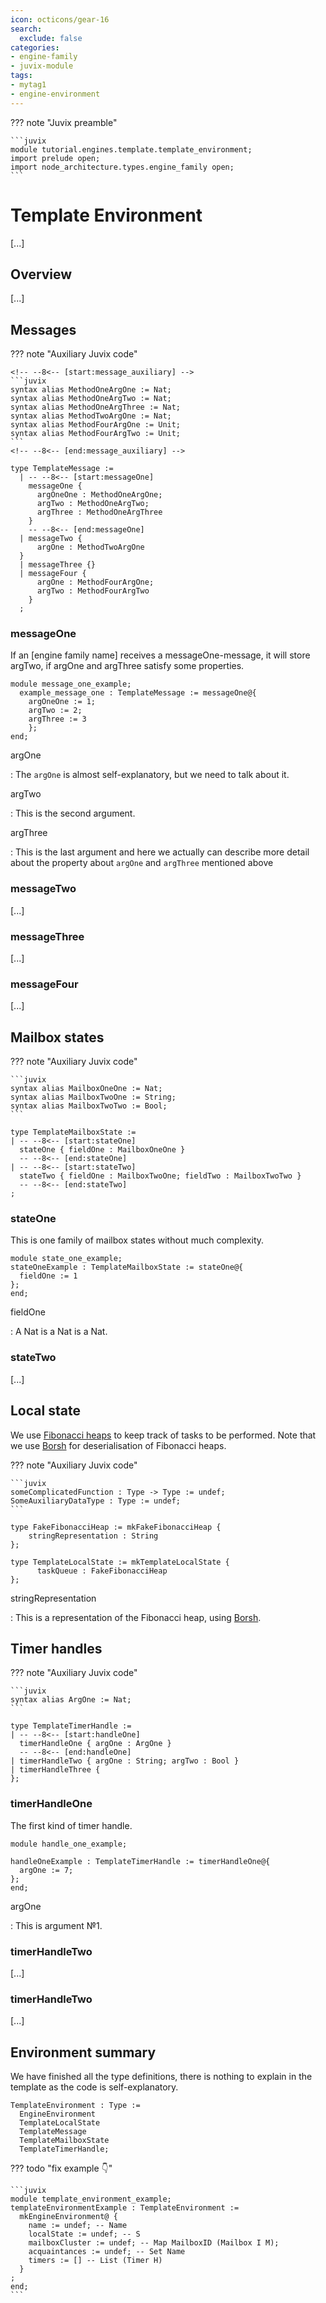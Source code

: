 ```yaml
---
icon: octicons/gear-16  
search:
  exclude: false
categories:
- engine-family 
- juvix-module
tags:
- mytag1 
- engine-environment
---
```


<!-- --8<-- [start:juvix-preamble] -->
??? note "Juvix preamble"

    ```juvix
    module tutorial.engines.template.template_environment;
    import prelude open;
    import node_architecture.types.engine_family open;
    ```

<!-- --8<-- [end:juvix-preamble] -->

# Template Environment

[...]

## Overview

[...]

## Messages

??? note "Auxiliary Juvix code"

    <!-- --8<-- [start:message_auxiliary] -->
    ```juvix
    syntax alias MethodOneArgOne := Nat;
    syntax alias MethodOneArgTwo := Nat;
    syntax alias MethodOneArgThree := Nat;
    syntax alias MethodTwoArgOne := Nat;
    syntax alias MethodFourArgOne := Unit;
    syntax alias MethodFourArgTwo := Unit;
    ```
    <!-- --8<-- [end:message_auxiliary] -->


<!-- --8<-- [start:TemplateMessageType] -->
```juvix
type TemplateMessage :=
  | -- --8<-- [start:messageOne]
    messageOne {
      argOneOne : MethodOneArgOne;
      argTwo : MethodOneArgTwo;
      argThree : MethodOneArgThree
    }
    -- --8<-- [end:messageOne]
  | messageTwo {
      argOne : MethodTwoArgOne
  }
  | messageThree {}
  | messageFour {
      argOne : MethodFourArgOne;
      argTwo : MethodFourArgTwo
    }
  ;
```
<!-- --8<-- [end:TemplateMessageType] -->

### messageOne

If an [engine family name] receives a messageOne-message,
it will store argTwo, if argOne and argThree satisfy some properties.

<!-- --8<-- [start:message_one_example] -->
```juvix
module message_one_example;
  example_message_one : TemplateMessage := messageOne@{
    argOneOne := 1;
    argTwo := 2;
    argThree := 3
    };
end;
```
<!-- --8<-- [end:message_one_example] -->

argOne

: The `argOne` is almost self-explanatory, but we need to talk about it.

argTwo

: This is the second argument.

argThree

: This is the last argument and here we actually
  can describe more detail about the property about `argOne`
  and `argThree` mentioned above

### messageTwo

[...]

### messageThree

[...]

### messageFour

[...]

## Mailbox states

<!-- --8<-- [start:mailbox_auxiliary] -->
??? note "Auxiliary Juvix code"

    ```juvix
    syntax alias MailboxOneOne := Nat;
    syntax alias MailboxTwoOne := String;
    syntax alias MailboxTwoTwo := Bool;
    ```
<!-- --8<-- [end:mailbox_auxiliary] -->

<!-- --8<-- [start:TemplateMailboxState] -->
```juvix
type TemplateMailboxState :=
| -- --8<-- [start:stateOne]
  stateOne { fieldOne : MailboxOneOne }
  -- --8<-- [end:stateOne]
| -- --8<-- [start:stateTwo]
  stateTwo { fieldOne : MailboxTwoOne; fieldTwo : MailboxTwoTwo }
  -- --8<-- [end:stateTwo]
;
```
<!-- --8<-- [end:TemplateMailboxState] -->

### stateOne

This is one family of mailbox states without much complexity.

<!-- --8<-- [start:state_one_example] -->
```juvix 
module state_one_example;
stateOneExample : TemplateMailboxState := stateOne@{
  fieldOne := 1
};
end;
```
<!-- --8<-- [end:state_one_example] -->

fieldOne

: A Nat is a Nat is a Nat.

### stateTwo

[...]

## Local state

We use [Fibonacci heaps](https://en.wikipedia.org/wiki/Fibonacci_heap)
to keep track of tasks to be performed.
Note that we use [Borsh](https://borsh.io/)
for deserialisation of Fibonacci heaps.

<!-- --8<-- [start:local_state_auxiliary] -->
??? note "Auxiliary Juvix code"

    ```juvix
    someComplicatedFunction : Type -> Type := undef;
    SomeAuxiliaryDataType : Type := undef;
    ```
<!-- --8<-- [end:local_state_auxiliary] -->


<!-- --8<-- [start:FakeFibonacciHeap] -->
```juvix
type FakeFibonacciHeap := mkFakeFibonacciHeap {
    stringRepresentation : String
};
```
<!-- --8<-- [end:FakeFibonacciHeap] -->

<!-- --8<-- [start:TemplateLocalState] -->
```juvix
type TemplateLocalState := mkTemplateLocalState {
      taskQueue : FakeFibonacciHeap
};
```
<!-- --8<-- [end:TemplateLocalState] -->

stringRepresentation

: This is a representation of the Fibonacci heap,
using [Borsh](https://borsh.io/).

## Timer handles

<!-- --8<-- [start:timer_auxiliary] -->
??? note "Auxiliary Juvix code"

    ```juvix
    syntax alias ArgOne := Nat;
    ```
<!-- --8<-- [end:timer_auxiliary] -->

<!-- --8<-- [start:TemplateTimerHandle] -->
```juvix
type TemplateTimerHandle :=
| -- --8<-- [start:handleOne]
  timerHandleOne { argOne : ArgOne }
  -- --8<-- [end:handleOne]
| timerHandleTwo { argOne : String; argTwo : Bool }
| timerHandleThree {
};
```
<!-- --8<-- [end:TemplateTimerHandle] -->

### timerHandleOne

The first kind of timer handle.

<!-- --8<-- [start:handle_one_example] -->
```juvix
module handle_one_example;

handleOneExample : TemplateTimerHandle := timerHandleOne@{
  argOne := 7;
};
end;
```
<!-- --8<-- [end:handle_one_example] -->

argOne

: This is argument №1.

### timerHandleTwo

[...]

### timerHandleTwo

[...]

## Environment summary

We have finished all the type definitions,
there is nothing to explain in the template
as the code is self-explanatory.

<!-- --8<-- [start:TemplateEnvironment] -->
```juvix
TemplateEnvironment : Type :=
  EngineEnvironment
  TemplateLocalState
  TemplateMessage
  TemplateMailboxState
  TemplateTimerHandle;
```
<!-- --8<-- [end:TemplateEnvironment] -->


??? todo "fix example 👇"

    ```juvix
    module template_environment_example;
    templateEnvironmentExample : TemplateEnvironment :=
      mkEngineEnvironment@ {
        name := undef; -- Name
        localState := undef; -- S
        mailboxCluster := undef; -- Map MailboxID (Mailbox I M);
        acquaintances := undef; -- Set Name
        timers := [] -- List (Timer H)
      }
    ;         
    end;
    ```

